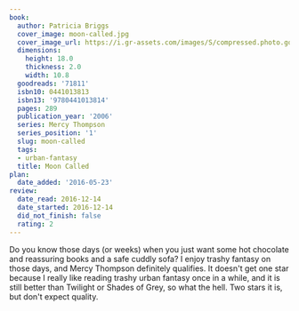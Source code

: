 ```yaml
---
book:
  author: Patricia Briggs
  cover_image: moon-called.jpg
  cover_image_url: https://i.gr-assets.com/images/S/compressed.photo.goodreads.com/books/1272070347l/71811._SX98_.jpg
  dimensions:
    height: 18.0
    thickness: 2.0
    width: 10.8
  goodreads: '71811'
  isbn10: 0441013813
  isbn13: '9780441013814'
  pages: 289
  publication_year: '2006'
  series: Mercy Thompson
  series_position: '1'
  slug: moon-called
  tags:
  - urban-fantasy
  title: Moon Called
plan:
  date_added: '2016-05-23'
review:
  date_read: 2016-12-14
  date_started: 2016-12-14
  did_not_finish: false
  rating: 2
---
```


Do you know those days (or weeks) when you just want some hot chocolate and reassuring books and a safe cuddly sofa? I enjoy trashy fantasy on those days, and Mercy Thompson definitely qualifies. It doesn't get one star because I really like reading trashy urban fantasy once in a while, and it is still better than Twilight or Shades of Grey, so what the hell. Two stars it is, but don't expect quality.
